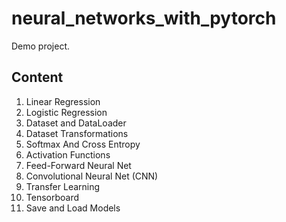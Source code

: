 # neural_networks_with_pytorch

Demo project.

## Content
  
  1. Linear Regression
  2. Logistic Regression
  3. Dataset and DataLoader
  4. Dataset Transformations
  5. Softmax And Cross Entropy
  6. Activation Functions
  7. Feed-Forward Neural Net
  8. Convolutional Neural Net (CNN)
  9. Transfer Learning
  10. Tensorboard
  11. Save and Load Models
